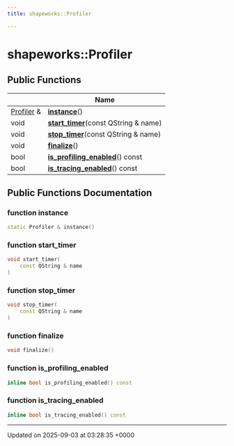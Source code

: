 ```yaml
---
title: shapeworks::Profiler

---
```


# shapeworks::Profiler





## Public Functions

|                | Name           |
| -------------- | -------------- |
| [Profiler](../Classes/classshapeworks_1_1Profiler.md) & | **[instance](../Classes/classshapeworks_1_1Profiler.md#function-instance)**() |
| void | **[start_timer](../Classes/classshapeworks_1_1Profiler.md#function-start-timer)**(const QString & name) |
| void | **[stop_timer](../Classes/classshapeworks_1_1Profiler.md#function-stop-timer)**(const QString & name) |
| void | **[finalize](../Classes/classshapeworks_1_1Profiler.md#function-finalize)**() |
| bool | **[is_profiling_enabled](../Classes/classshapeworks_1_1Profiler.md#function-is-profiling-enabled)**() const |
| bool | **[is_tracing_enabled](../Classes/classshapeworks_1_1Profiler.md#function-is-tracing-enabled)**() const |

## Public Functions Documentation

### function instance

```cpp
static Profiler & instance()
```


### function start_timer

```cpp
void start_timer(
    const QString & name
)
```


### function stop_timer

```cpp
void stop_timer(
    const QString & name
)
```


### function finalize

```cpp
void finalize()
```


### function is_profiling_enabled

```cpp
inline bool is_profiling_enabled() const
```


### function is_tracing_enabled

```cpp
inline bool is_tracing_enabled() const
```


-------------------------------

Updated on 2025-09-03 at 03:28:35 +0000